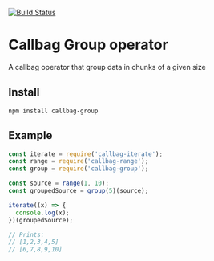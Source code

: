 [![Build Status](https://travis-ci.com/ramiel/callbag-group.svg?branch=master)](https://travis-ci.com/ramiel/callbag-group)

# Callbag Group operator

A callbag operator that group data in chunks of a given size

## Install

`npm install callbag-group`

## Example

```js
const iterate = require('callbag-iterate');
const range = require('callbag-range');
const group = require('callbag-group');

const source = range(1, 10);
const groupedSource = group(5)(source);

iterate((x) => {
  console.log(x);
})(groupedSource);

// Prints:
// [1,2,3,4,5]
// [6,7,8,9,10]
```
